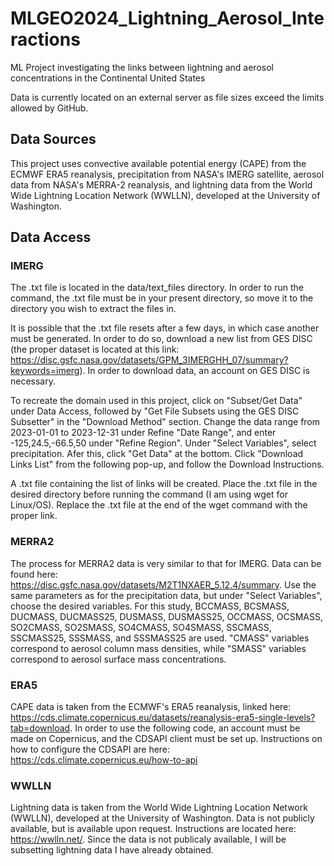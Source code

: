 # MLGEO2024_Lightning_Aerosol_Interactions
ML Project investigating the links between lightning and aerosol concentrations in the Continental United States

Data is currently located on an external server as file sizes exceed the limits allowed by GitHub.

## Data Sources
This project uses convective available potential energy (CAPE) from the ECMWF ERA5 reanalysis, precipitation from NASA's IMERG satellite, aerosol data from NASA's MERRA-2 reanalysis, and lightning data from the World Wide Lightning Location Network (WWLLN), developed at the University of Washington.

## Data Access
### IMERG
The .txt file is located in the data/text_files directory. In order to run the command, the .txt file must be in your present directory, so move it to the directory you wish to extract the files in.

It is possible that the .txt file resets after a few days, in which case another must be generated. In order to do so, download a new list from GES DISC (the proper dataset is located at this link: https://disc.gsfc.nasa.gov/datasets/GPM_3IMERGHH_07/summary?keywords=imerg). In order to download data, an account on GES DISC is necessary.

To recreate the domain used in this project, click on "Subset/Get Data" under Data Access, followed by "Get File Subsets using the GES DISC Subsetter" in the "Download Method" section. Change the data range from 2023-01-01 to 2023-12-31 under Refine "Date Range", and enter -125,24.5,-66.5,50 under "Refine Region". Under "Select Variables", select precipitation. Afer this, click "Get Data" at the bottom. Click "Download Links List" from the following pop-up, and follow the Download Instructions.

A .txt file containing the list of links will be created. Place the .txt file in the desired directory before running the command (I am using wget for Linux/OS). Replace the .txt file at the end of the wget command with the proper link.

### MERRA2
The process for MERRA2 data is very similar to that for IMERG. Data can be found here: https://disc.gsfc.nasa.gov/datasets/M2T1NXAER_5.12.4/summary. Use the same parameters as for the precipitation data, but under "Select Variables", choose the desired variables. For this study, BCCMASS, BCSMASS, DUCMASS, DUCMASS25, DUSMASS, DUSMASS25, OCCMASS, OCSMASS, SO2CMASS, SO2SMASS, SO4CMASS, SO4SMASS, SSCMASS, SSCMASS25, SSSMASS, and SSSMASS25 are used. "CMASS" variables correspond to aerosol column mass densities, while "SMASS" variables correspond to aerosol surface mass concentrations.

### ERA5
CAPE data is taken from the ECMWF's ERA5 reanalysis, linked here: https://cds.climate.copernicus.eu/datasets/reanalysis-era5-single-levels?tab=download. In order to use the following code, an account must be made on Copernicus, and the CDSAPI client must be set up. Instructions on how to configure the CDSAPI are here: https://cds.climate.copernicus.eu/how-to-api

### WWLLN
Lightning data is taken from the World Wide Lightning Location Network (WWLLN), developed at the University of Washington. Data is not publicly available, but is available upon request. Instructions are located here: https://wwlln.net/. Since the data is not publicaly available, I will be subsetting lightning data I have already obtained.
